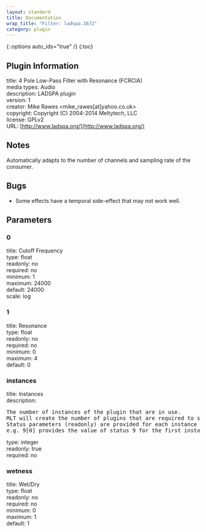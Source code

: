```yaml
---
layout: standard
title: Documentation
wrap_title: "Filter: ladspa.1672"
category: plugin
---
```

{::options auto_ids="true" /}
{:toc}

## Plugin Information

title: 4 Pole Low-Pass Filter with Resonance (FCRCIA)  
media types:
Audio  
description: LADSPA plugin  
version: 1  
creator: Mike Rawes <mike_rawes[at]yahoo.co.uk>  
copyright: Copyright (C) 2004-2014 Meltytech, LLC  
license: GPLv2  
URL: [http://www.ladspa.org/](http://www.ladspa.org/)  

## Notes

Automatically adapts to the number of channels and sampling rate of the consumer.
## Bugs

* Some effects have a temporal side-effect that may not work well.

## Parameters

### 0

title: Cutoff Frequency    
type: float  
readonly: no  
required: no  
minimum: 1  
maximum: 24000  
default: 24000  
scale: log  

### 1

title: Resonance    
type: float  
readonly: no  
required: no  
minimum: 0  
maximum: 4  
default: 0  

### instances

title: Instances    
description:
<pre>
The number of instances of the plugin that are in use.
MLT will create the number of plugins that are required to support the number of audio channels.
Status parameters (readonly) are provided for each instance and are accessed by specifying the instance number after the identifier (starting at zero).
e.g. 9[0] provides the value of status 9 for the first instance.
</pre>
type: integer  
readonly: true  
required: no  

### wetness

title: Wet/Dry    
type: float  
readonly: no  
required: no  
minimum: 0  
maximum: 1  
default: 1  

